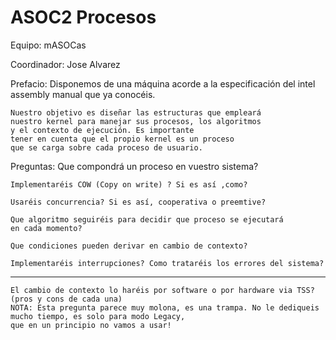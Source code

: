# ASOC2 Procesos

Equipo: mASOCas

Coordinador: Jose Alvarez

Prefacio:
	Disponemos de una máquina acorde a la especificación del 
	intel assembly manual que ya conocéis.

	Nuestro objetivo es diseñar las estructuras que empleará
	nuestro kernel para manejar sus procesos, los algoritmos
	y el contexto de ejecución. Es importante
	tener en cuenta que el propio kernel es un proceso
	que se carga sobre cada proceso de usuario.

Preguntas:
	Que compondrá un proceso en vuestro sistema?

	Implementaréis COW (Copy on write) ? Si es así ,como? 

	Usaréis concurrencia? Si es así, cooperativa o preemtive?

	Que algoritmo seguiréis para decidir que proceso se ejecutará
	en cada momento?

	Que condiciones pueden derivar en cambio de contexto?

	Implementaréis interrupciones? Como trataréis los errores del sistema?
	
-------
	
	El cambio de contexto lo haréis por software o por hardware via TSS? (pros y cons de cada una)
	NOTA: Esta pregunta parece muy molona, es una trampa. No le dediqueis mucho tiempo, es solo para modo Legacy, 
	que en un principio no vamos a usar!
